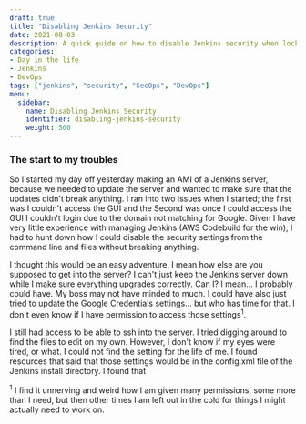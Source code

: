 ```yaml
---
draft: true
title: "Disabling Jenkins Security"
date: 2021-08-03
description: A quick guide on how to disable Jenkins security when locked out of the UI.
categories:
- Day in the life
- Jenkins
- DevOps
tags: ["jenkins", "security", "SecOps", "DevOps"]
menu:
  sidebar:
    name: Disabling Jenkins Security
    identifier: disabling-jenkins-security
    weight: 500
---
```

### The start to my troubles

So I started my day off yesterday making an AMI of a Jenkins server, because we needed to update the server and wanted to make sure that the updates didn't break anything. I ran into two issues when I started; the first was I couldn't access the GUI and the Second was once I could access the GUI I couldn't login due to the domain not matching for Google. Given I have very little experience with managing Jenkins (AWS Codebuild for the win), I had to hunt down how I could disable the security settings from the command line and files without breaking anything.

I thought this would be an easy adventure. I mean how else are you supposed to get into the server? I can't just keep the Jenkins server down while I make sure everything upgrades correctly. Can I? I mean... I probably could have. My boss may not have minded to much. I could have also just tried to update the Google Credentials settings... but who has time for that. I don't even know if I have permission to access those settings<sup>1</sup>.

I still had access to be able to ssh into the server. I tried digging around to find the files to edit on my own. However, I don't know if my eyes were tired, or what. I could not find the setting for the life of me. I found resources that said that those settings would be in the config.xml file of the Jenkins install directory. I found that

<sup>1</sup> I find it unnerving and weird how I am given many permissions, some more than I need, but then other times I am left out in the cold for things I might actually need to work on.
